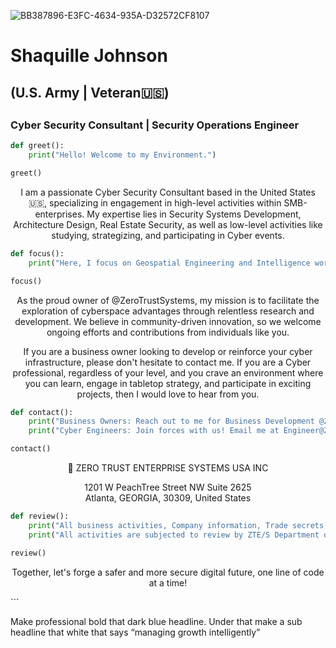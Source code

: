 ![BB387896-E3FC-4634-935A-D32572CF8107](https://github.com/ShaquilleAJohnson/ShaquilleAJohnson/assets/136325053/1430e2fd-29ae-4527-95be-cf42ca4b5c94)



  <p align="center">
<h1>Shaquille Johnson</h1>
<h2>(U.S. Army | Veteran🇺🇸) <h2> <h3>Cyber Security Consultant | Security Operations Engineer</h3>
  </p>


  
```python
def greet():
    print("Hello! Welcome to my Environment.")

greet()
```

<p align="center">
  I am a passionate Cyber Security Consultant based in the United States 🇺🇸, specializing in engagement in high-level activities within SMB-enterprises. My expertise lies in Security Systems Development, Architecture Design, Real Estate Security, as well as low-level activities like studying, strategizing, and participating in Cyber events. 
</p>

```python
def focus():
    print("Here, I focus on Geospatial Engineering and Intelligence work.")

focus()
```

<p align="center">
  As the proud owner of @ZeroTrustSystems, my mission is to facilitate the exploration of cyberspace advantages through relentless research and development. We believe in community-driven innovation, so we welcome ongoing efforts and contributions from individuals like you.
</p>

<p align="center">
  If you are a business owner looking to develop or reinforce your cyber infrastructure, please don't hesitate to contact me. If you are a Cyber professional, regardless of your level, and you crave an environment where you can learn, engage in tabletop strategy, and participate in exciting projects, then I would love to hear from you.
</p>

```python
def contact():
    print("Business Owners: Reach out to me for Business Development @ZeroTrustSystems.Io")
    print("Cyber Engineers: Join forces with us! Email me at Engineer@ZeroTrustSystems.Io")

contact()
```

<p align="center">
  🏢 ZERO TRUST ENTERPRISE SYSTEMS USA INC
</p>
<p align="center">
  1201 W PeachTree Street NW Suite 2625<br>
  Atlanta, GEORGIA, 30309, United States
</p>

```python
def review():
    print("All business activities, Company information, Trade secrets, SOP, Dev projects are property of Zero Trust Enterprise Systems USA INC.")
    print("All activities are subjected to review by ZTE/S Department of Security Intelligence for performance improvement, Compliance with Local, State, Federal, and U.S Law.")

review()
```

<p align="center">
  Together, let's forge a safer and more secure digital future, one line of code at a time!
</p>
```
 

Make professional bold that  dark blue headline. Under that make a sub headline  that white  that says “managing growth intelligently”
